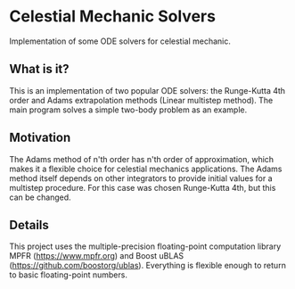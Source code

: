 # Celestial Mechanic Solvers
 Implementation of some ODE solvers for celestial mechanic.

## What is it?

This is an implementation of two popular ODE solvers: the Runge-Kutta 4th order and Adams extrapolation methods (Linear multistep method). The main program solves a simple two-body problem as an example.

## Motivation

The Adams method of n'th order has n'th order of approximation, which makes it a flexible choice for celestial mechanics applications. The Adams method itself depends on other integrators to provide initial values for a multistep procedure. For this case was chosen Runge-Kutta 4th, but this can be changed.

## Details

This project uses the multiple-precision floating-point computation library MPFR (https://www.mpfr.org) and Boost uBLAS (https://github.com/boostorg/ublas). Everything is flexible enough to return to basic floating-point numbers.
